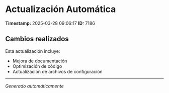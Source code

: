 # Actualización Automática

**Timestamp:** 2025-03-28 09:06:17
**ID:** 7186

## Cambios realizados

Esta actualización incluye:
- Mejora de documentación
- Optimización de código
- Actualización de archivos de configuración

---
*Generado automáticamente*
